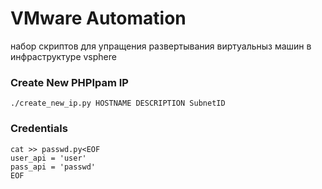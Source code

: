 # VMware Automation # 
набор скриптов для упращения развертывания виртуальныз машин в инфраструктуре vsphere


### Create New PHPIpam IP ###  
```./create_new_ip.py HOSTNAME DESCRIPTION SubnetID```

### Credentials ###
```
cat >> passwd.py<EOF
user_api = 'user'
pass_api = 'passwd'
EOF
```
